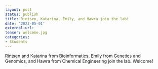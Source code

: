 ```yaml
---
layout: post
status: publish
title: Rintsen, Katarina, Emily, and Hawra join the lab!
date: '2023-05-01'
external-url:
teaser: welcome.jpg
categories:
- Students
---
```


Rintsen and Katarina from Bioinformatics, Emily from Genetics and Genomics, and Hawra from Chemical Engineering join the lab. Welcome!
